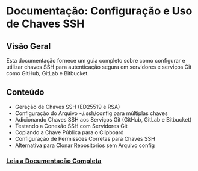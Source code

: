 # Documentação: Configuração e Uso de Chaves SSH

## Visão Geral

Esta documentação fornece um guia completo sobre como configurar e utilizar chaves SSH para autenticação segura em servidores e serviços Git como GitHub, GitLab e Bitbucket.

## Conteúdo

- Geração de Chaves SSH (ED25519 e RSA)
- Configuração do Arquivo ~/.ssh/config para múltiplas chaves
- Adicionando Chaves SSH aos Serviços Git (GitHub, GitLab e Bitbucket)
- Testando a Conexão SSH com Servidores Git
- Copiando a Chave Pública para o Clipboard
- Configuração de Permissões Corretas para Chaves SSH
- Alternativa para Clonar Repositórios sem Arquivo config

### [Leia a Documentação Completa](Configuracao-e-Uso-de-Chaves-SSH.MD)
